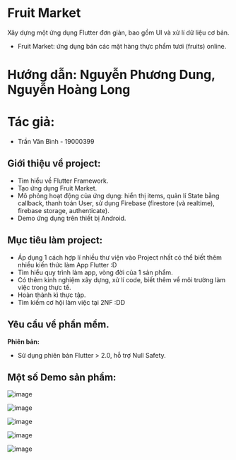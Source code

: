 # Fruit Market 
Xây dựng một ứng dụng Flutter đơn giản, bao gồm UI và xử lí dữ liệu cơ bản.
- Fruit Market: ứng dụng bán các mặt hàng thực phẩm tươi (fruits) online.
# Hướng dẫn: Nguyễn Phương Dung, Nguyễn Hoàng Long

# Tác giả:
- Trần Văn Bình - 19000399

## Giới thiệu về project:
- Tìm hiểu về Flutter Framework.
- Tạo ứng dụng Fruit Market.
- Mô phỏng hoạt động của ứng dụng: hiển thị items, quản lí State bằng callback, thanh toán User, sử dụng Firebase (firestore (và realtime), firebase storage, authenticate).
- Demo ứng dụng trên thiết bị Android.

## Mục tiêu làm project:
- Áp dụng 1 cách hợp lí nhiều thư viện vào Project nhất có thể biết thêm nhiều kiến thức làm App Flutter :D
- Tìm hiểu quy trình làm app, vòng đời của 1 sản phẩm.
- Có thêm kinh nghiệm xây dựng, xử lí code, biết thêm về môi trường làm việc trong thực tế.
- Hoàn thành kì thực tập.
- Tìm kiếm cơ hội làm việc tại 2NF :DD

## Yêu cầu về phần mềm.

**Phiên bản:**
- Sử dụng phiên bản Flutter > 2.0, hỗ trợ Null Safety.

## Một số Demo sản phẩm:
![image](https://user-images.githubusercontent.com/92351087/182810875-74c4a110-623a-4606-bb71-58e4ff13abc3.png)

![image](https://user-images.githubusercontent.com/92351087/182810959-890e2a0a-7520-4ea6-815c-5a3fab298f10.png)

![image](https://user-images.githubusercontent.com/92351087/182810672-8e062097-a5f2-4b89-9b50-7632a2bb9269.png)

![image](https://user-images.githubusercontent.com/92351087/182811120-79bcb358-39a5-4153-ae51-b153c2eed0b3.png)

![image](https://user-images.githubusercontent.com/92351087/182811272-05ad508a-974b-4d8c-bbcd-b2dcc328a7de.png)


